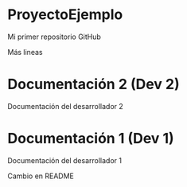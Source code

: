 # ProyectoEjemplo
Mi primer repositorio GitHub

Más lineas

# Documentación 2 (Dev 2)
Documentación del desarrollador 2
# Documentación 1 (Dev 1)
Documentación del desarrollador 1

Cambio en README